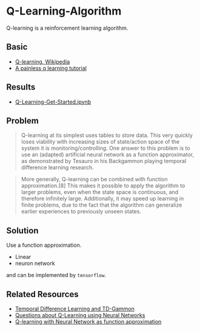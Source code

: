 # Q-Learning-Algorithm

Q-learning is a reinforcement learning algorithm.

## Basic

- [Q-learning, Wikipedia](https://en.wikipedia.org/wiki/Q-learning)
- [A painless q learning tutorial](http://mnemstudio.org/path-finding-q-learning-tutorial.htm)

## Results

- [Q-Learning-Get-Started.ipynb](Q-Learning-Get-Started.ipynb)

## Problem

> Q-learning at its simplest uses tables to store data. This very quickly loses viability with increasing sizes of state/action space of the system it is monitoring/controlling. One answer to this problem is to use an (adapted) artificial neural network as a function approximator, as demonstrated by Tesauro in his Backgammon playing temporal difference learning research.

> More generally, Q-learning can be combined with function approximation.[8] This makes it possible to apply the algorithm to larger problems, even when the state space is continuous, and therefore infinitely large. Additionally, it may speed up learning in finite problems, due to the fact that the algorithm can generalize earlier experiences to previously unseen states.

## Solution

Use a function approximation.

- Linear
- neuron network

and can be implemented by `tensorflow`.

## Related Resources

- [Temporal Difference Learning and TD-Gammon](http://cling.csd.uwo.ca/cs346a/extra/tdgammon.pdf)
- [Questions about Q-Learning using Neural Networks](http://stats.stackexchange.com/questions/126994/questions-about-q-learning-using-neural-networks)
- [Q-learning with Neural Network as function approximation](http://stats.stackexchange.com/questions/200006/q-learning-with-neural-network-as-function-approximation)
